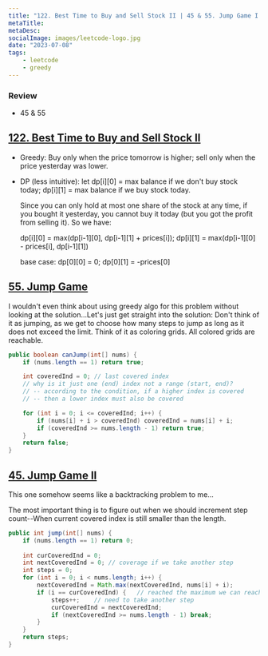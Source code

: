 ```yaml
---
title: "122. Best Time to Buy and Sell Stock II | 45 & 55. Jump Game I && II"
metaTitle:
metaDesc:
socialImage: images/leetcode-logo.jpg
date: "2023-07-08"
tags:
    - leetcode
    - greedy
---
```


### Review
- 45 & 55

## [122. Best Time to Buy and Sell Stock II](https://leetcode.com/problems/best-time-to-buy-and-sell-stock-ii)
- Greedy: Buy only when the price tomorrow is higher; sell only when the price yesterday was lower.

- DP (less intuitive): let dp[i][0] = max balance if we don't buy stock today;  dp[i][1] = max balance if we buy stock today.

    Since you can only hold at most one share of the stock at any time, if you bought it yesterday, you cannot buy it today (but you got the profit from selling it). So we have: 

    dp[i][0] = max(dp[i-1][0], dp[i-1][1] + prices[i]);  dp[i][1] = max(dp[i-1][0] - prices[i], dp[i-1][1])

    base case: dp[0][0] = 0;  dp[0][1] = -prices[0]



## [55. Jump Game](https://leetcode.com/problems/jump-game/)
I wouldn't even think about using greedy algo for this problem without looking at the solution...Let's just get straight into the solution: Don't think of it as jumping, as we get to choose how many steps to jump as long as it does not exceed the limit. Think of it as coloring grids. All colored grids are reachable.

```java
public boolean canJump(int[] nums) {
    if (nums.length == 1) return true;

    int coveredInd = 0; // last covered index
    // why is it just one (end) index not a range (start, end)? 
    // -- according to the condition, if a higher index is covered 
    // -- then a lower index must also be covered

    for (int i = 0; i <= coveredInd; i++) {
        if (nums[i] + i > coveredInd) coveredInd = nums[i] + i;
        if (coveredInd >= nums.length - 1) return true;
    }
    return false;
}
```

## [45. Jump Game II](https://leetcode.com/problems/jump-game-ii/)
This one somehow seems like a backtracking problem to me...

The most important thing is to figure out when we should increment step count--When current covered index is still smaller than the length.


```java
public int jump(int[] nums) {
    if (nums.length == 1) return 0;
    
    int curCoveredInd = 0;
    int nextCoveredInd = 0; // coverage if we take another step
    int steps = 0;
    for (int i = 0; i < nums.length; i++) {
        nextCoveredInd = Math.max(nextCoveredInd, nums[i] + i);
        if (i == curCoveredInd) {   // reached the maximum we can reach in current round
            steps++;    // need to take another step
            curCoveredInd = nextCoveredInd;
            if (nextCoveredInd >= nums.length - 1) break;
        }
    }
    return steps;
}
```
